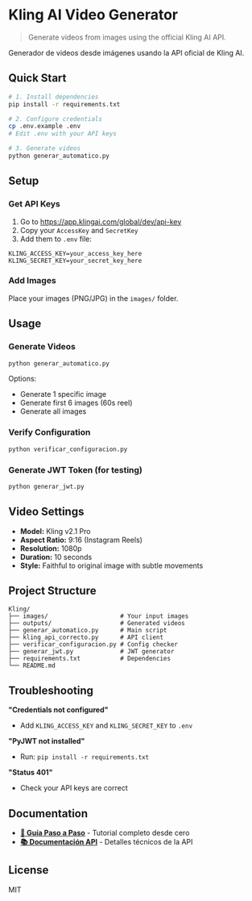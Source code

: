 # Kling AI Video Generator

> Generate videos from images using the official Kling AI API.

Generador de videos desde imágenes usando la API oficial de Kling AI.

## Quick Start

```bash
# 1. Install dependencies
pip install -r requirements.txt

# 2. Configure credentials
cp .env.example .env
# Edit .env with your API keys

# 3. Generate videos
python generar_automatico.py
```

## Setup

### Get API Keys

1. Go to https://app.klingai.com/global/dev/api-key
2. Copy your `AccessKey` and `SecretKey`
3. Add them to `.env` file:

```env
KLING_ACCESS_KEY=your_access_key_here
KLING_SECRET_KEY=your_secret_key_here
```

### Add Images

Place your images (PNG/JPG) in the `images/` folder.

## Usage

### Generate Videos

```bash
python generar_automatico.py
```

Options:
- Generate 1 specific image
- Generate first 6 images (60s reel)
- Generate all images

### Verify Configuration

```bash
python verificar_configuracion.py
```

### Generate JWT Token (for testing)

```bash
python generar_jwt.py
```

## Video Settings

- **Model:** Kling v2.1 Pro
- **Aspect Ratio:** 9:16 (Instagram Reels)
- **Resolution:** 1080p
- **Duration:** 10 seconds
- **Style:** Faithful to original image with subtle movements

## Project Structure

```
Kling/
├── images/                    # Your input images
├── outputs/                   # Generated videos
├── generar_automatico.py      # Main script
├── kling_api_correcto.py      # API client
├── verificar_configuracion.py # Config checker
├── generar_jwt.py             # JWT generator
├── requirements.txt           # Dependencies
└── README.md
```

## Troubleshooting

**"Credentials not configured"**
- Add `KLING_ACCESS_KEY` and `KLING_SECRET_KEY` to `.env`

**"PyJWT not installed"**
- Run: `pip install -r requirements.txt`

**"Status 401"**
- Check your API keys are correct

## Documentation

- **[📖 Guía Paso a Paso](GUIA_PASO_A_PASO.md)** - Tutorial completo desde cero
- **[📚 Documentación API](DOCUMENTACION_KLING.md)** - Detalles técnicos de la API

## License

MIT

